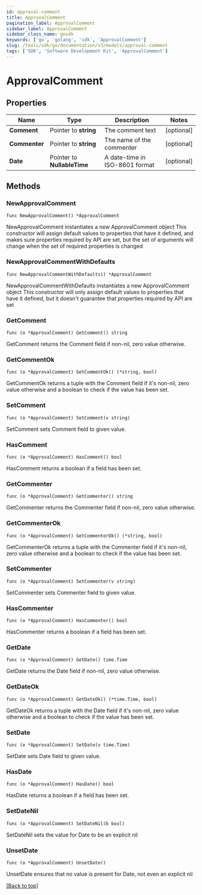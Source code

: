 ```yaml
---
id: approval-comment
title: ApprovalComment
pagination_label: ApprovalComment
sidebar_label: ApprovalComment
sidebar_class_name: gosdk
keywords: ['go', 'golang', 'sdk', 'ApprovalComment'] 
slug: /tools/sdk/go/documentation/v3/models/approval-comment
tags: ['SDK', 'Software Development Kit', 'ApprovalComment']
---
```


# ApprovalComment

## Properties

Name | Type | Description | Notes
------------ | ------------- | ------------- | -------------
**Comment** | Pointer to **string** | The comment text | [optional] 
**Commenter** | Pointer to **string** | The name of the commenter | [optional] 
**Date** | Pointer to **NullableTime** | A date-time in ISO-8601 format | [optional] 

## Methods

### NewApprovalComment

`func NewApprovalComment() *ApprovalComment`

NewApprovalComment instantiates a new ApprovalComment object
This constructor will assign default values to properties that have it defined,
and makes sure properties required by API are set, but the set of arguments
will change when the set of required properties is changed

### NewApprovalCommentWithDefaults

`func NewApprovalCommentWithDefaults() *ApprovalComment`

NewApprovalCommentWithDefaults instantiates a new ApprovalComment object
This constructor will only assign default values to properties that have it defined,
but it doesn't guarantee that properties required by API are set

### GetComment

`func (o *ApprovalComment) GetComment() string`

GetComment returns the Comment field if non-nil, zero value otherwise.

### GetCommentOk

`func (o *ApprovalComment) GetCommentOk() (*string, bool)`

GetCommentOk returns a tuple with the Comment field if it's non-nil, zero value otherwise
and a boolean to check if the value has been set.

### SetComment

`func (o *ApprovalComment) SetComment(v string)`

SetComment sets Comment field to given value.

### HasComment

`func (o *ApprovalComment) HasComment() bool`

HasComment returns a boolean if a field has been set.

### GetCommenter

`func (o *ApprovalComment) GetCommenter() string`

GetCommenter returns the Commenter field if non-nil, zero value otherwise.

### GetCommenterOk

`func (o *ApprovalComment) GetCommenterOk() (*string, bool)`

GetCommenterOk returns a tuple with the Commenter field if it's non-nil, zero value otherwise
and a boolean to check if the value has been set.

### SetCommenter

`func (o *ApprovalComment) SetCommenter(v string)`

SetCommenter sets Commenter field to given value.

### HasCommenter

`func (o *ApprovalComment) HasCommenter() bool`

HasCommenter returns a boolean if a field has been set.

### GetDate

`func (o *ApprovalComment) GetDate() time.Time`

GetDate returns the Date field if non-nil, zero value otherwise.

### GetDateOk

`func (o *ApprovalComment) GetDateOk() (*time.Time, bool)`

GetDateOk returns a tuple with the Date field if it's non-nil, zero value otherwise
and a boolean to check if the value has been set.

### SetDate

`func (o *ApprovalComment) SetDate(v time.Time)`

SetDate sets Date field to given value.

### HasDate

`func (o *ApprovalComment) HasDate() bool`

HasDate returns a boolean if a field has been set.

### SetDateNil

`func (o *ApprovalComment) SetDateNil(b bool)`

 SetDateNil sets the value for Date to be an explicit nil

### UnsetDate
`func (o *ApprovalComment) UnsetDate()`

UnsetDate ensures that no value is present for Date, not even an explicit nil

[[Back to top]](#) 


